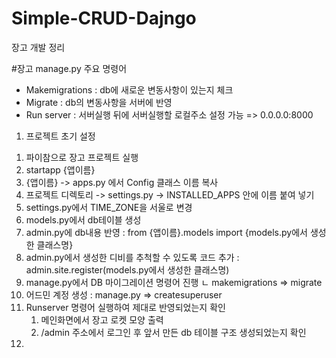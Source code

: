 # Simple-CRUD-Dajngo

장고 개발 정리 

#장고 manage.py 주요 명령어 
- Makemigrations :  db에 새로운 변동사항이 있는지 체크 
- Migrate : db의 변동사항을 서버에 반영
- Run server : 서버실행  뒤에 서버실행할 로컬주소 설정 가능 => 0.0.0.0:8000


1) 프로젝트 초기 설정
1. 파이참으로 장고 프로젝트 실행 
2. startapp {앱이름} 
3. {앱이름} -> apps.py 에서 Config 클래스 이름 복사 
4. 프로젝트 디렉토리 -> settings.py -> INSTALLED_APPS 안에 이름 붙여 넣기 
5. settings.py에서 TIME_ZONE을 서울로 변경
6. models.py에서 db테이블 생성 
7. admin.py에 db내용 반영 : from {앱이름}.models import {models.py에서 생성한 클래스명} 
8. admin.py에서 생성한 디비를 추척할 수 있도록 코드 추가 :  admin.site.register(models.py에서 생성한 클래스명)
9.  manage.py에서 DB 마이그레이션 명령어 진행 
		ㄴ makemigrations => migrate 
10.  어드민 계정 생성 : manage.py => createsuperuser 
11. Runserver 명령어 실행하여 제대로 반영되었는지 확인
    1. 메인화면에서 장고 로켓 모양 출력 
    2. /admin 주소에서 로그인 후 앞서 만든 db 테이블 구조 생성되었는지 확인
12. 
